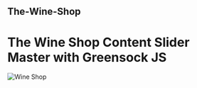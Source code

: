 ## The-Wine-Shop
# The Wine Shop Content Slider Master with Greensock JS 



![Wine Shop](https://user-images.githubusercontent.com/61410416/179552854-0e1a2354-189d-4cd3-b8ef-5583348f2fe7.gif)
